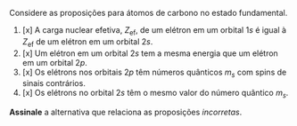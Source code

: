 Considere as proposições para átomos de carbono no estado fundamental.

1. [x] A carga nuclear efetiva, $Z_\mathrm{ef}$, de um elétron em um orbital $1s$ é igual à $Z_\mathrm{ef}$ de um elétron em um orbital $2s$.
2. [x] Um elétron em um orbital $2s$ tem a mesma energia que um elétron em um orbital $2p$.
3. [x] Os elétrons nos orbitais $2p$ têm números quânticos $m_s$ com spins de sinais contrários.
4. [x] Os elétrons no orbital $2s$ têm o mesmo valor do número quântico $m_s$.

**Assinale** a alternativa que relaciona as proposições *incorretas*.
